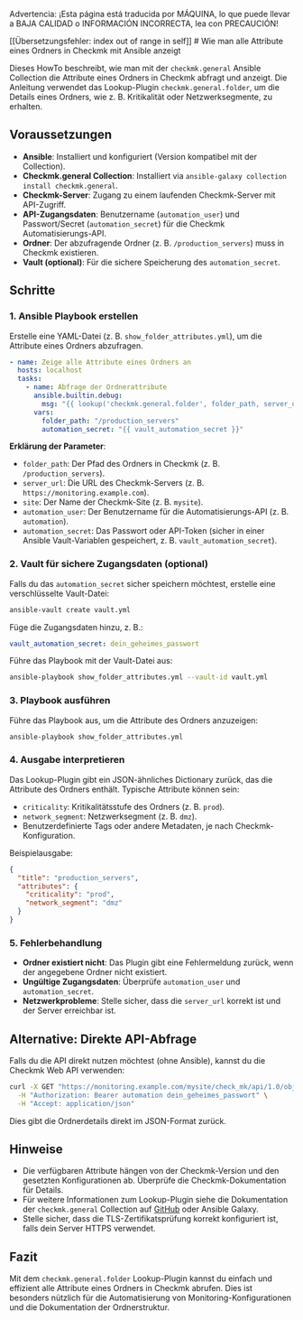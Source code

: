 Advertencia: ¡Esta página está traducida por MÁQUINA, lo que puede llevar a BAJA CALIDAD o INFORMACIÓN INCORRECTA, lea con PRECAUCIÓN!

[[Übersetzungsfehler: index out of range in self]] # Wie man alle Attribute eines Ordners in Checkmk mit Ansible anzeigt

Dieses HowTo beschreibt, wie man mit der `checkmk.general` Ansible Collection die Attribute eines Ordners in Checkmk abfragt und anzeigt. Die Anleitung verwendet das Lookup-Plugin `checkmk.general.folder`, um die Details eines Ordners, wie z. B. Kritikalität oder Netzwerksegmente, zu erhalten.

## Voraussetzungen
- **Ansible**: Installiert und konfiguriert (Version kompatibel mit der Collection).
- **Checkmk.general Collection**: Installiert via `ansible-galaxy collection install checkmk.general`.
- **Checkmk-Server**: Zugang zu einem laufenden Checkmk-Server mit API-Zugriff.
- **API-Zugangsdaten**: Benutzername (`automation_user`) und Passwort/Secret (`automation_secret`) für die Checkmk Automatisierungs-API.
- **Ordner**: Der abzufragende Ordner (z. B. `/production_servers`) muss in Checkmk existieren.
- **Vault (optional)**: Für die sichere Speicherung des `automation_secret`.

## Schritte

### 1. Ansible Playbook erstellen
Erstelle eine YAML-Datei (z. B. `show_folder_attributes.yml`), um die Attribute eines Ordners abzufragen.

```yaml
- name: Zeige alle Attribute eines Ordners an
  hosts: localhost
  tasks:
    - name: Abfrage der Ordnerattribute
      ansible.builtin.debug:
        msg: "{{ lookup('checkmk.general.folder', folder_path, server_url='https://monitoring.example.com', site='mysite', automation_user='automation', automation_secret=automation_secret) }}"
      vars:
        folder_path: "/production_servers"
        automation_secret: "{{ vault_automation_secret }}"
```

**Erklärung der Parameter**:
- `folder_path`: Der Pfad des Ordners in Checkmk (z. B. `/production_servers`).
- `server_url`: Die URL des Checkmk-Servers (z. B. `https://monitoring.example.com`).
- `site`: Der Name der Checkmk-Site (z. B. `mysite`).
- `automation_user`: Der Benutzername für die Automatisierungs-API (z. B. `automation`).
- `automation_secret`: Das Passwort oder API-Token (sicher in einer Ansible Vault-Variablen gespeichert, z. B. `vault_automation_secret`).

### 2. Vault für sichere Zugangsdaten (optional)
Falls du das `automation_secret` sicher speichern möchtest, erstelle eine verschlüsselte Vault-Datei:

```bash
ansible-vault create vault.yml
```

Füge die Zugangsdaten hinzu, z. B.:
```yaml
vault_automation_secret: dein_geheimes_passwort
```

Führe das Playbook mit der Vault-Datei aus:
```bash
ansible-playbook show_folder_attributes.yml --vault-id vault.yml
```

### 3. Playbook ausführen
Führe das Playbook aus, um die Attribute des Ordners anzuzeigen:
```bash
ansible-playbook show_folder_attributes.yml
```

### 4. Ausgabe interpretieren
Das Lookup-Plugin gibt ein JSON-ähnliches Dictionary zurück, das die Attribute des Ordners enthält. Typische Attribute können sein:
- `criticality`: Kritikalitätsstufe des Ordners (z. B. `prod`).
- `network_segment`: Netzwerksegment (z. B. `dmz`).
- Benutzerdefinierte Tags oder andere Metadaten, je nach Checkmk-Konfiguration.

Beispielausgabe:
```json
{
  "title": "production_servers",
  "attributes": {
    "criticality": "prod",
    "network_segment": "dmz"
  }
}
```

### 5. Fehlerbehandlung
- **Ordner existiert nicht**: Das Plugin gibt eine Fehlermeldung zurück, wenn der angegebene Ordner nicht existiert.
- **Ungültige Zugangsdaten**: Überprüfe `automation_user` und `automation_secret`.
- **Netzwerkprobleme**: Stelle sicher, dass die `server_url` korrekt ist und der Server erreichbar ist.

## Alternative: Direkte API-Abfrage
Falls du die API direkt nutzen möchtest (ohne Ansible), kannst du die Checkmk Web API verwenden:
```bash
curl -X GET "https://monitoring.example.com/mysite/check_mk/api/1.0/objects/folder_config/production_servers" \
  -H "Authorization: Bearer automation dein_geheimes_passwort" \
  -H "Accept: application/json"
```

Dies gibt die Ordnerdetails direkt im JSON-Format zurück.

## Hinweise
- Die verfügbaren Attribute hängen von der Checkmk-Version und den gesetzten Konfigurationen ab. Überprüfe die Checkmk-Dokumentation für Details.
- Für weitere Informationen zum Lookup-Plugin siehe die Dokumentation der `checkmk.general` Collection auf [GitHub](https://github.com/Checkmk/ansible-collection-checkmk.general) oder Ansible Galaxy.
- Stelle sicher, dass die TLS-Zertifikatsprüfung korrekt konfiguriert ist, falls dein Server HTTPS verwendet.

## Fazit
Mit dem `checkmk.general.folder` Lookup-Plugin kannst du einfach und effizient alle Attribute eines Ordners in Checkmk abrufen. Dies ist besonders nützlich für die Automatisierung von Monitoring-Konfigurationen und die Dokumentation der Ordnerstruktur.
